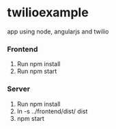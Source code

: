 # twilioexample
app using node, angularjs and twilio

### Frontend
1. Run npm install
2. Run npm start

### Server
1. Run npm install
2. ln -s ../frontend/dist/ dist
3. npm start
